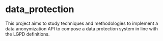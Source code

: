 # data_protection
This project aims to study techniques and methodologies to implement a data anonymization API to compose a data protection system in line with the LGPD definitions.

